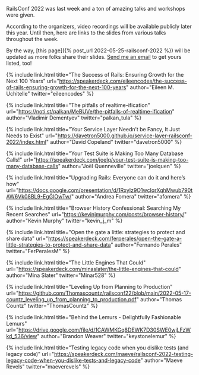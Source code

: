 RailsConf 2022 was last week and a ton of amazing talks and workshops were given.

According to the organizers, video recordings will be available publicly later this year. Until then, here are links to the slides from various talks throughout the week.

By the way, [this page]({% post_url 2022-05-25-railsconf-2022 %}) will be updated as more folks share their slides. [Send me an email](mailto:joe@masilotti.com) to get yours listed, too!

{% include link.html
  title="The Success of Rails: Ensuring Growth for the Next 100 Years"
  url="https://speakerdeck.com/eileencodes/the-success-of-rails-ensuring-growth-for-the-next-100-years"
  author="Eileen M. Uchitelle"
  twitter="eileencodes"
%}

{% include link.html
  title="The pitfalls of realtime-ification"
  url="https://noti.st/palkan/MeBUVe/the-pitfalls-of-realtime-ification"
  author="Vladimir Dementyev"
  twitter="palkan_tula"
%}

{% include link.html
  title="Your Service Layer Needn’t be Fancy, It Just Needs to Exist"
  url="https://davetron5000.github.io/service-layer-railsconf-2022/index.html"
  author="David Copeland"
  twitter="davetron5000"
%}

{% include link.html
  title="Your Test Suite is Making Too Many Database Calls!"
  url="https://speakerdeck.com/joelq/your-test-suite-is-making-too-many-database-calls"
  author="Joël Quenneville"
  twitter="joelquen"
%}

{% include link.html
  title="Upgrading Rails: Everyone can do it and here’s how"
  url="https://docs.google.com/presentation/d/1Rxylz9O1wcIqrXqhMwub790tAW6Vk08BL9-EgGlOwTw/"
  author="Andrea Fomera"
  twitter="afomera"
%}

{% include link.html
  title="Browser History Confessional: Searching My Recent Searches"
  url="https://kevinjmurphy.com/posts/browser-history/"
  author="Kevin Murphy"
  twitter="kevin_j_m"
%}

{% include link.html
  title="Open the gate a little: strategies to protect and share data"
  url="https://speakerdeck.com/ferperales/open-the-gate-a-little-strategies-to-protect-and-share-data"
  author="Fernando Perales"
  twitter="FerPeralesM"
%}

{% include link.html
  title="The Little Engines That Could"
  url="https://speakerdeck.com/minaslater/the-little-engines-that-could"
  author="Mina Slater"
  twitter="Minar528"
%}

{% include link.html
  title="Leveling Up from Planning to Production"
  url="https://github.com/Thomascountz/railsconf22/blob/main/2022-05-17-countz_leveling_up_from_planning_to_production.pdf"
  author="Thomas Countz"
  twitter="ThomasCountz"
%}

{% include link.html
  title="Behind the Lemurs - Delightfully Fashionable Lemurs"
  url="https://drive.google.com/file/d/1CAWMKGq8DEWK7D30SWE0wjLFzWkd_536/view"
  author="Brandon Weaver"
  twitter="keystonelemur"
%}

{% include link.html
  title="Testing legacy code when you dislike tests (and legacy code)"
  url="https://speakerdeck.com/maeve/railsconf-2022-testing-legacy-code-when-you-dislike-tests-and-legacy-code"
  author="Maeve Revels"
  twitter="maeverevels"
%}
